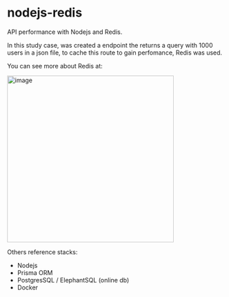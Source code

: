 # nodejs-redis
API performance with Nodejs and Redis.

In this study case, was created a endpoint the returns a query with 1000 users in a json file, to cache this route to gain perfomance, Redis was used.

You can see more about Redis at:

<img width="386" alt="image" src="https://user-images.githubusercontent.com/17819811/166363688-18f767ca-604d-467c-991b-1eb4eb61d3d8.png">


Others reference stacks:

- Nodejs
- Prisma ORM
- PostgresSQL / ElephantSQL (online db)
- Docker

